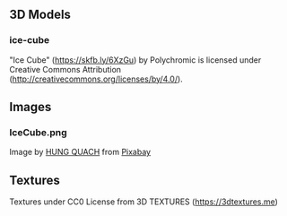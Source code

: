 ## 3D Models

### ice-cube

"Ice Cube" (https://skfb.ly/6XzGu) by Polychromic is licensed under Creative Commons Attribution (http://creativecommons.org/licenses/by/4.0/).

## Images

### IceCube.png

Image by <a href="https://pixabay.com/users/hungquach679png-23795504/?utm_source=link-attribution&utm_medium=referral&utm_campaign=image&utm_content=7096787">HUNG QUACH</a> from <a href="https://pixabay.com//?utm_source=link-attribution&utm_medium=referral&utm_campaign=image&utm_content=7096787">Pixabay</a>

## Textures

Textures under CC0 License from 3D TEXTURES (https://3dtextures.me)